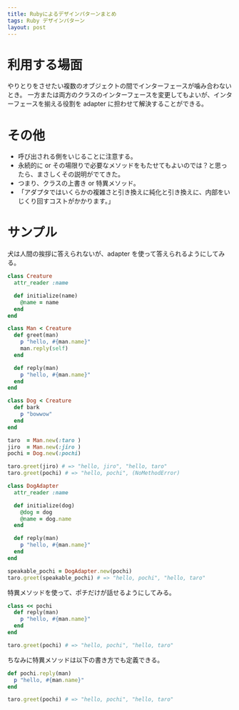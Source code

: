 ```yaml
---
title: Rubyによるデザインパターンまとめ
tags: Ruby デザインパターン
layout: post
---
```


# 利用する場面

やりとりをさせたい複数のオブジェクトの間でインターフェースが噛み合わないとき。
一方または両方のクラスのインターフェースを変更してもよいが、インターフェースを揃える役割を adapter に担わせて解決することができる。

# その他

- 呼び出される側をいじることに注意する。
- 永続的に or その場限りで必要なメソッドをもたせてもよいのでは？と思ったら、まさしくその説明がでてきた。
- つまり、クラスの上書き or 特異メソッド。
- 「アダプタではいくらかの複雑さと引き換えに純化と引き換えに、内部をいじくり回すコストがかかります。」

# サンプル

犬は人間の挨拶に答えられないが、adapter を使って答えられるようにしてみる。

```ruby
class Creature
  attr_reader :name

  def initialize(name)
    @name = name
  end
end

class Man < Creature
  def greet(man)
    p "hello, #{man.name}"
    man.reply(self)
  end

  def reply(man)
    p "hello, #{man.name}"
  end
end

class Dog < Creature
  def bark
    p "bowwow"
  end
end

taro  = Man.new(:taro )
jiro  = Man.new(:jiro )
pochi = Dog.new(:pochi)

taro.greet(jiro) # => "hello, jiro", "hello, taro"
taro.greet(pochi) # => "hello, pochi", (NoMethodError)

class DogAdapter
  attr_reader :name

  def initialize(dog)
    @dog = dog
    @name = dog.name
  end

  def reply(man)
    p "hello, #{man.name}"
  end
end

speakable_pochi = DogAdapter.new(pochi)
taro.greet(speakable_pochi) # => "hello, pochi", "hello, taro"
```

特異メソッドを使って、ポチだけが話せるようにしてみる。

```ruby
class << pochi
  def reply(man)
    p "hello, #{man.name}"
  end
end

taro.greet(pochi) # => "hello, pochi", "hello, taro"
```

ちなみに特異メソッドは以下の書き方でも定義できる。

```ruby
def pochi.reply(man)
  p "hello, #{man.name}"
end

taro.greet(pochi) # => "hello, pochi", "hello, taro"
```
